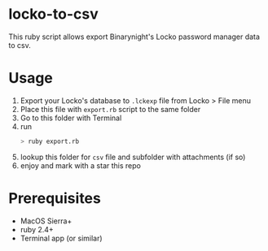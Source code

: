 # locko-to-csv

This ruby script allows export Binarynight's Locko password manager data to csv.

# Usage

  1. Export your Locko's database to `.lckexp` file from Locko > File menu
  2. Place this file with `export.rb` script to the same folder
  3. Go to this folder with Terminal
  4. run
      ``` bash
      > ruby export.rb
      ```
  5. lookup this folder for `csv` file and subfolder with attachments (if so)
  6. enjoy and mark with a star this repo

# Prerequisites

- MacOS Sierra+
- ruby 2.4+
- Terminal app (or similar)
